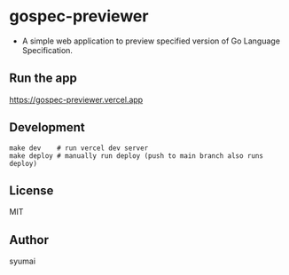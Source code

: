 # gospec-previewer

* A simple web application to preview specified version of Go Language Specification.

## Run the app

https://gospec-previewer.vercel.app

## Development

```
make dev    # run vercel dev server
make deploy # manually run deploy (push to main branch also runs deploy)
```

## License

MIT

## Author

syumai
